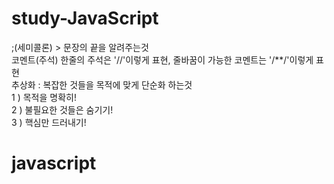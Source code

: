 # study-JavaScript
;(세미콜론) > 문장의 끝을 알려주는것<br>
코멘트(주석) 한줄의 주석은 '//'이렇게 표현, 줄바꿈이 가능한 코멘트는 '/**/'이렇게 표현<br>
추상화 : 복잡한 것들을 목적에 맞게 단순화 하는것<br>
    1 ) 목적을 명확히!<br>
    2 ) 불필요한 것들은 숨기기!<br>
    3 ) 핵심만 드러내기!<br>
# javascript
